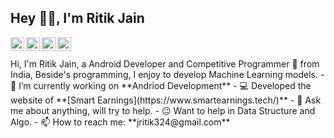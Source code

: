 ## Hey 👋🏻, I'm Ritik Jain

<a href="https://twitter.com/ritikjain1234">
  <img align="left" alt="Ritik Jain | Twitter" width="22px" src="https://cdn.jsdelivr.net/npm/simple-icons@v3/icons/twitter.svg" />
</a>
<a href="https://www.linkedin.com/in/ritik7jain/">
  <img align="left" alt="Ritik's LinkdeIN" width="22px" src="https://cdn.jsdelivr.net/npm/simple-icons@v3/icons/linkedin.svg" />
</a>
<a href="https://www.instagram.com/ritik_jain_rj77/">
  <img align="left" alt="Ritik's Instagram" width="22px" src="https://cdn.jsdelivr.net/npm/simple-icons@v3/icons/instagram.svg" />
</a>
<a href="https://www.facebook.com/ritik.jain.980315/">
  <img align="left" alt="Harshit's Facebook" width="22px" src="https://cdn.jsdelivr.net/npm/simple-icons@v3/icons/facebook.svg" />
</a>

<br>
<br>
Hi, I'm Ritik Jain, a Android Developer and Competitive Programmer 🚀 from India, Beside's programming, I enjoy to develop Machine Learning models.
- 🔭 I’m currently working on  **Andriod Development**
- 💻 Developed the website of **[Smart Earnings](https://www.smartearnings.tech/)**
- 💬 Ask me about anything, will try to help.
- 😐 Want to help in Data Structure and Algo.
- 📫 How to reach me: **jritik324@gmail.com**
